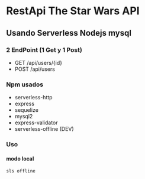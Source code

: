 # RestApi The Star Wars API
## Usando Serverless Nodejs mysql

### 2 EndPoint (1 Get y 1 Post)
 - GET  /api/users/{id}
 - POST /api/users
### Npm usados
 - serverless-http
 - express
 - sequelize
 - mysql2
 - express-validator
 - serverless-offline (DEV)
 
 ### Uso
  #### modo local
  ```bash
  sls offline
  ```
     
  
 
